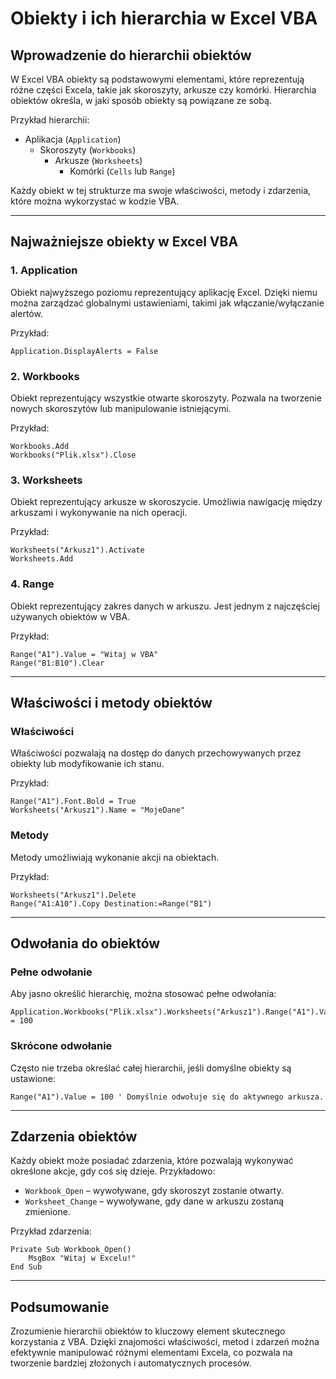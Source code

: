 # Obiekty i ich hierarchia w Excel VBA

## Wprowadzenie do hierarchii obiektów

W Excel VBA obiekty są podstawowymi elementami, które reprezentują różne części Excela, takie jak skoroszyty, arkusze czy komórki. Hierarchia obiektów określa, w jaki sposób obiekty są powiązane ze sobą.

Przykład hierarchii:

- Aplikacja (`Application`)
  - Skoroszyty (`Workbooks`)
    - Arkusze (`Worksheets`)
      - Komórki (`Cells` lub `Range`)

Każdy obiekt w tej strukturze ma swoje właściwości, metody i zdarzenia, które można wykorzystać w kodzie VBA.

---

## Najważniejsze obiekty w Excel VBA

### 1. **Application**

Obiekt najwyższego poziomu reprezentujący aplikację Excel. Dzięki niemu można zarządzać globalnymi ustawieniami, takimi jak włączanie/wyłączanie alertów.

Przykład:

```vba
Application.DisplayAlerts = False
```

### 2. **Workbooks**

Obiekt reprezentujący wszystkie otwarte skoroszyty. Pozwala na tworzenie nowych skoroszytów lub manipulowanie istniejącymi.

Przykład:

```vba
Workbooks.Add
Workbooks("Plik.xlsx").Close
```

### 3. **Worksheets**

Obiekt reprezentujący arkusze w skoroszycie. Umożliwia nawigację między arkuszami i wykonywanie na nich operacji.

Przykład:

```vba
Worksheets("Arkusz1").Activate
Worksheets.Add
```

### 4. **Range**

Obiekt reprezentujący zakres danych w arkuszu. Jest jednym z najczęściej używanych obiektów w VBA.

Przykład:

```vba
Range("A1").Value = "Witaj w VBA"
Range("B1:B10").Clear
```

---

## Właściwości i metody obiektów

### Właściwości

Właściwości pozwalają na dostęp do danych przechowywanych przez obiekty lub modyfikowanie ich stanu.

Przykład:

```vba
Range("A1").Font.Bold = True
Worksheets("Arkusz1").Name = "MojeDane"
```

### Metody

Metody umożliwiają wykonanie akcji na obiektach.

Przykład:

```vba
Worksheets("Arkusz1").Delete
Range("A1:A10").Copy Destination:=Range("B1")
```

---

## Odwołania do obiektów

### Pełne odwołanie

Aby jasno określić hierarchię, można stosować pełne odwołania:

```vba
Application.Workbooks("Plik.xlsx").Worksheets("Arkusz1").Range("A1").Value = 100
```

### Skrócone odwołanie

Często nie trzeba określać całej hierarchii, jeśli domyślne obiekty są ustawione:

```vba
Range("A1").Value = 100 ' Domyślnie odwołuje się do aktywnego arkusza.
```

---

## Zdarzenia obiektów

Każdy obiekt może posiadać zdarzenia, które pozwalają wykonywać określone akcje, gdy coś się dzieje. Przykładowo:

- `Workbook_Open` – wywoływane, gdy skoroszyt zostanie otwarty.
- `Worksheet_Change` – wywoływane, gdy dane w arkuszu zostaną zmienione.

Przykład zdarzenia:

```vba
Private Sub Workbook_Open()
    MsgBox "Witaj w Excelu!"
End Sub
```

---

## Podsumowanie

Zrozumienie hierarchii obiektów to kluczowy element skutecznego korzystania z VBA. Dzięki znajomości właściwości, metod i zdarzeń można efektywnie manipulować różnymi elementami Excela, co pozwala na tworzenie bardziej złożonych i automatycznych procesów.
